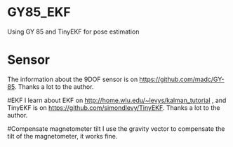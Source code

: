 # GY85_EKF
Using GY 85 and TinyEKF for pose estimation

# Sensor
The information about the 9DOF sensor is on https://github.com/madc/GY-85. Thanks a lot to the author.

#EKF
I learn about EKF on http://home.wlu.edu/~levys/kalman_tutorial , and TinyEKF is on https://github.com/simondlevy/TinyEKF. Thanks a lot to the author.

#Compensate magnetometer tilt
I use the gravity vector to compensate the tilt of the magnetometer, it works fine.
